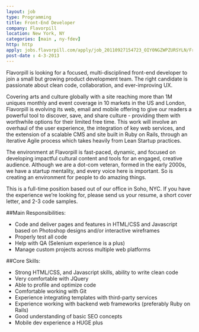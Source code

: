 ```yaml
---
layout: job
type: Programming
title: Front-End Developer
company: Flavorpill
location: New York, NY
categories: [main , ny-fdev]
http: http
apply: jobs.flavorpill.com/apply/job_20110927154723_OIY0NGZWPZURSYLN/Frontend-Developer.html
post-date : 4-3-2013
---
```


Flavorpill is looking for a focused, multi-disciplined front-end developer to join a small but growing product development team. The right candidate is passionate about clean code, collaboration, and ever-improving UX.

Covering arts and culture globally with a site reaching more than 1M uniques monthly and event coverage in 10 markets in the US and London, Flavorpill is evolving its web, email and mobile offering to give our readers a powerful tool to discover, save, and share culture - providing them with worthwhile options for their limited free time. This work will involve an overhaul of the user experience, the integration of key web services, and the extension of a scalable CMS and site built in Ruby on Rails, through an iterative Agile process which takes heavily from Lean Startup practices.

The environment at Flavorpill is fast-paced, dynamic, and focused on developing impactful cultural content and tools for an engaged, creative audience. Although we are a dot-com veteran, formed in the early 2000s, we have a startup mentality, and every voice here is important. So is creating an environment for people to do amazing things. 

This is a full-time position based out of our office in Soho, NYC. If you have the experience we’re looking for, please send us your resume, a short cover letter, and 2-3 code samples. 

##Main Responsibilities:

* Code and deliver pages and features in HTML/CSS and Javascript based on Photoshop designs and/or interactive wireframes
* Properly test all code
* Help with QA (Selenium experience is a plus)
* Manage custom projects across multiple web platforms

##Core Skills:

* Strong HTML/CSS, and Javascript skills, ability to write clean code
* Very comfortable with JQuery 
* Able to profile and optimize code 
* Comfortable working with Git
* Experience integrating templates with third-party services
* Experience working with backend web frameworks (preferably Ruby on Rails)
* Good understanding of basic SEO concepts 
* Mobile dev experience a HUGE plus 

